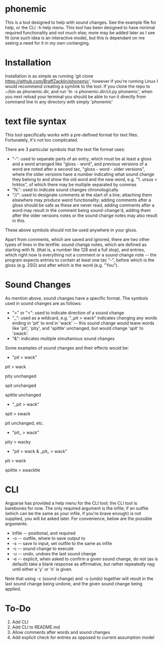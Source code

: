 # phonemic

This is a tool designed to help with sound changes. See the example file for help, or the CLI -h help menu.
This tool has been designed to have minimal required functionality and not much else; more may be added later as I see fit (one such idea is an interactive mode), but this is dependant on me seeing a need for it in my own conlanging. 

# Installation

Installation is as simple as running 'git clone https://github.com/BraffZacklin/phonemic', however if you're running Linux I would recommend creating a symlink to the tool. If you clone the repo to \~/bin as phonemic.dir, and run 'ln -s phonemic.dir/cli.py phonemic', when you next reload your terminal you should be able to run it directly from command line in any directory with simply 'phonemic'

# text file syntax

This tool specifically works with a pre-defined format for text files. Fortunately, it's not too complicated.

There are 3 particular symbols that the text file format uses:

- "-": used to separate parts of an entry, which must be at least a gloss and a word arranged like "gloss - word", and previous versions of a word are noted after a second tac, "gloss - word - older versions", where the older versions have a number indicating what sound change they belong to and show the old word and the new word, e.g. "1. ursus < hrktos", of which there may be multiple separated by commas
- "N.": used to indicate sound changes chronologically 
- "//": used to designate comments at the start of a line; attaching them elsewhere may produce weird functionality; adding comments after a gloss should be safe as these are never read, adding comments after a word may result in the comment being sound-change'd, adding them after the older versions notes or the sound change notes may also result in this.

These above symbols should not be used anywhere in your gloss. 

Apart from comments, which are saved and ignored, there are two other types of lines in the textfile: sound change notes, which are defined as starting with N. (that is, a number like 128 and a full stop), and entries, which right now is everything not a comment or a sound change note -- the program expects entries to contain at least one tac "-", before which is the gloss (e.g. 2SG) and after which is the word (e.g. "You").

# Sound Changes

As mention above, sound changes have a specific format. The symbols used in sound changes are as follows:

- ">" or "<": used to indicate direction of a sound change
- "\_": used as a wildcard, e.g. "\_pit > wack" indicates changing any words ending in 'pit' to end in 'wack' -- this sound change would leave words like 'pit', 'pity', and 'spittle' unchanged, but would change 'spit' to 'swack'.
- "&": indicates multiple simultanious sound changes

Some examples of sound changes and their effects would be:

- "pit > wack"

pit > wack

pity unchanged

spit unchanged

spittle unchanged

- "\_pit > wack"

spit > swack

pit unchanged, etc.

- "pit_ > wack"

pity > wacky

- "pit > wack & \_pit\_ > wack"

pit > wack

spittle > swacktle

# CLI

Argparse has provided a help menu for the CLI tool; the CLI tool is barebones for now. 
The only required argument is the infile; if an outfile (which can be the same as your infile, if you're brave enough) is not supplied, you will be asked later. For convenience, below are the possible arguments:

- Infile -- positional, and required
- -o -- outfile, where to save output to
- -s -- save to input, set outfile to the same as infile
- -c -- sound change to execute
- -u -- undo, undoes the last sound change
- -e -- explicit, when asked to confirm a given sound change, do not (as is default) take a blank response as affirmative, but rather repeatedly nag until either a 'y' or 'n' is given.

Note that using -c (sound change) and -u (undo) together will result in the last sound change being undone, and the given sound change being applied.

# To-Do
1. Add CLI
2. Add CLI to README.md
3. Allow comments after words and sound changes
4. Add explicit check for entries as opposed to current assumption model